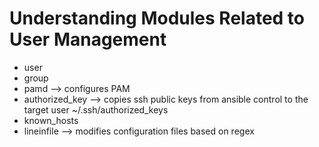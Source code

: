 # Understanding Modules Related to User Management
- user
- group
- pamd --> configures PAM
- authorized_key --> copies ssh public keys from ansible control to the target user ~/.ssh/authorized_keys
- known_hosts
- lineinfile --> modifies configuration files based on regex

